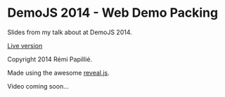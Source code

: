 ﻿DemoJS 2014 - Web Demo Packing
==============================

Slides from my talk about at DemoJS 2014.

[Live version](http://wsmind.github.io/demojs2014-web-demo-packing/)

Copyright 2014 Rémi Papillié.

Made using the awesome [reveal.js](http://lab.hakim.se/reveal-js/).

Video coming soon...

